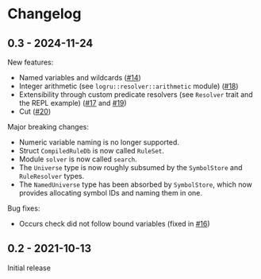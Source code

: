 # Changelog

## 0.3 - 2024-11-24

New features:
- Named variables and wildcards ([#14](https://github.com/fatho/logru/pull/14))
- Integer arithmetic (see `logru::resolver::arithmetic` module)
  ([#18](https://github.com/fatho/logru/pull/18))
- Extensibility through custom predicate resolvers (see `Resolver` trait and the REPL example)
  ([#17](https://github.com/fatho/logru/pull/17) and [#19](https://github.com/fatho/logru/pull/19))
- Cut ([#20](https://github.com/fatho/logru/pull/20))

Major breaking changes:
- Numeric variable naming is no longer supported.
- Struct `CompiledRuleDb` is now called `RuleSet`.
- Module `solver` is now called `search`.
- The `Universe` type is now roughly subsumed by the `SymbolStore` and `RuleResolver` types.
- The `NamedUniverse` type has been absorbed by `SymbolStore`, which now provides allocating symbol
  IDs and naming them in one.

Bug fixes:
- Occurs check did not follow bound variables (fixed in
  [#16](https://github.com/fatho/logru/pull/16))

## 0.2 - 2021-10-13

Initial release